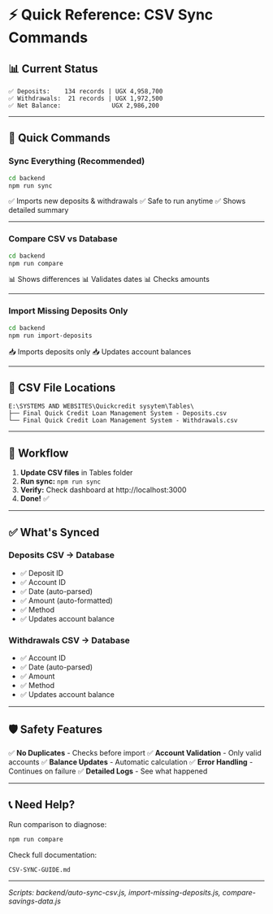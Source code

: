 # ⚡ Quick Reference: CSV Sync Commands

## 📊 Current Status
```
✅ Deposits:    134 records | UGX 4,958,700
✅ Withdrawals:  21 records | UGX 1,972,500
✅ Net Balance:              UGX 2,986,200
```

---

## 🚀 Quick Commands

### Sync Everything (Recommended)
```bash
cd backend
npm run sync
```
✅ Imports new deposits & withdrawals
✅ Safe to run anytime
✅ Shows detailed summary

---

### Compare CSV vs Database
```bash
cd backend
npm run compare
```
📊 Shows differences
📊 Validates dates
📊 Checks amounts

---

### Import Missing Deposits Only
```bash
cd backend
npm run import-deposits
```
📥 Imports deposits only
📥 Updates account balances

---

## 📁 CSV File Locations
```
E:\SYSTEMS AND WEBSITES\Quickcredit sysytem\Tables\
├── Final Quick Credit Loan Management System - Deposits.csv
└── Final Quick Credit Loan Management System - Withdrawals.csv
```

---

## 🔄 Workflow

1. **Update CSV files** in Tables folder
2. **Run sync:** `npm run sync`
3. **Verify:** Check dashboard at http://localhost:3000
4. **Done!** ✅

---

## ✅ What's Synced

### Deposits CSV → Database
- ✅ Deposit ID
- ✅ Account ID  
- ✅ Date (auto-parsed)
- ✅ Amount (auto-formatted)
- ✅ Method
- ✅ Updates account balance

### Withdrawals CSV → Database
- ✅ Account ID
- ✅ Date (auto-parsed)
- ✅ Amount
- ✅ Method
- ✅ Updates account balance

---

## 🛡️ Safety Features

✅ **No Duplicates** - Checks before import
✅ **Account Validation** - Only valid accounts
✅ **Balance Updates** - Automatic calculation
✅ **Error Handling** - Continues on failure
✅ **Detailed Logs** - See what happened

---

## 📞 Need Help?

Run comparison to diagnose:
```bash
npm run compare
```

Check full documentation:
```
CSV-SYNC-GUIDE.md
```

---

*Scripts: backend/auto-sync-csv.js, import-missing-deposits.js, compare-savings-data.js*
